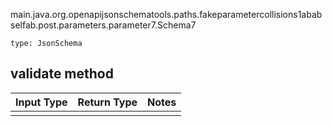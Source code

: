 main.java.org.openapijsonschematools.paths.fakeparametercollisions1ababselfab.post.parameters.parameter7.Schema7
```
type: JsonSchema
```

## validate method
Input Type | Return Type | Notes
------------ | ------------- | -------------
 |  |
